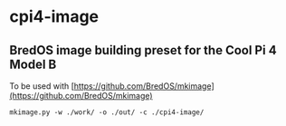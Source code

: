 # cpi4-image
## BredOS image building preset for the Cool Pi 4 Model B

To be used with [https://github.com/BredOS/mkimage](https://github.com/BredOS/mkimage)

```
mkimage.py -w ./work/ -o ./out/ -c ./cpi4-image/

```
